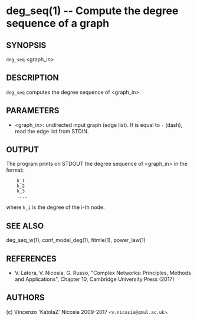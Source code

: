 deg_seq(1) -- Compute the degree sequence of a graph
======

## SYNOPSIS

`deg_seq` <graph_in> 

## DESCRIPTION

`deg_seq` computes the degree sequence of <graph_in>. 


## PARAMETERS

* <graph_in>:
    undirected input graph (edge list). If is equal to `-` (dash), read
    the edge list from STDIN.

## OUTPUT

The program prints on STDOUT the degree sequence of <graph_in> in the
format:

        k_1
        k_2
        k_3
        ....

where `k_i` is the degree of the i-th node.

## SEE ALSO

deg_seq_w(1), conf_model_deg(1), fitmle(1), power_law(1)


## REFERENCES

* V\. Latora, V. Nicosia, G. Russo, "Complex Networks: Principles,
  Methods and Applications", Chapter 10, Cambridge University Press
  (2017)


## AUTHORS

(c) Vincenzo 'KatolaZ' Nicosia 2009-2017 `<v.nicosia@qmul.ac.uk>`.
